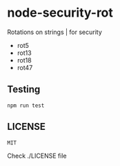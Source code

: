 # node-security-rot

Rotations on strings | for security

- rot5
- rot13
- rot18
- rot47

## Testing

`npm run test`

## LICENSE

`MIT`

Check ./LICENSE file
